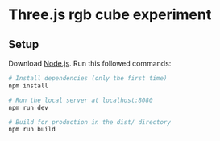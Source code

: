 # Three.js rgb cube experiment

## Setup

Download [Node.js](https://nodejs.org/en/download/). Run this followed commands:

```bash
# Install dependencies (only the first time)
npm install

# Run the local server at localhost:8080
npm run dev

# Build for production in the dist/ directory
npm run build
```
